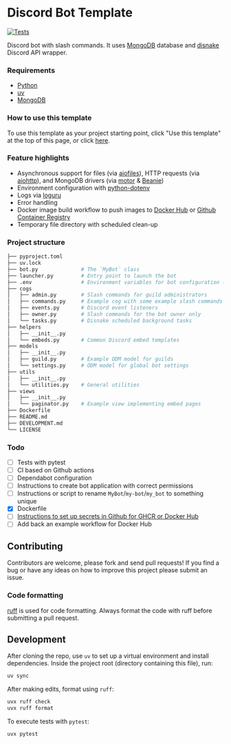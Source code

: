 # Discord Bot Template

[![Tests](https://github.com/notchum/discord-bot-template/actions/workflows/test.yml/badge.svg?branch=master)](https://github.com/notchum/discord-bot-template/actions/workflows/test.yml)

Discord bot with slash commands. It uses [MongoDB](https://docs.mongodb.com/) database and [disnake](https://github.com/DisnakeDev/disnake) Discord API wrapper.

### Requirements

- [Python](https://www.python.org/downloads/)
- [uv](https://docs.astral.sh/uv/)
- [MongoDB](https://docs.mongodb.com/manual/installation/)

### How to use this template

To use this template as your project starting point, click "Use this template" at the top of this page, or click [here](https://github.com/notchum/discord-bot-template/generate).

### Feature highlights

* Asynchronous support for files (via [aiofiles](https://github.com/Tinche/aiofiles)), 
  HTTP requests (via [aiohttp](https://github.com/aio-libs/aiohttp)), 
  and MongoDB drivers (via [motor](https://github.com/mongodb/motor) & [Beanie](https://github.com/roman-right/beanie))
* Environment configuration with [python-dotenv](https://github.com/theskumar/python-dotenv)
* Logs via [loguru](https://github.com/delgan/loguru)
* Error handling
* Docker image build workflow to push images to [Docker Hub](https://hub.docker.com/) or [Github Container Registry](https://docs.github.com/en/packages/working-with-a-github-packages-registry/working-with-the-container-registry)
* Temporary file directory with scheduled clean-up

### Project structure

```bash
├── pyproject.toml
├── uv.lock
├── bot.py              # The `MyBot` class
├── launcher.py         # Entry point to launch the bot
├── .env                # Environment variables for bot configuration (renamed from .env.template)
├── cogs
│   ├── admin.py        # Slash commands for guild administrators
│   ├── commands.py     # Example cog with some example slash commands
│   ├── events.py       # Discord event listeners
│   ├── owner.py        # Slash commands for the bot owner only
│   └── tasks.py        # Disnake scheduled background tasks
├── helpers
│   ├── __init__.py
│   └── embeds.py       # Common Discord embed templates
├── models
│   ├── __init__.py
│   ├── guild.py        # Example ODM model for guilds
│   └── settings.py     # ODM model for global bot settings
├── utils
│   ├── __init__.py
│   └── utilities.py    # General utilities
├── views
│   ├── __init__.py
│   └── paginator.py    # Example view implementing embed pages
├── Dockerfile
├── README.md
├── DEVELOPMENT.md
└── LICENSE
```

### Todo

- [ ] Tests with pytest
- [ ] CI based on Github actions
- [ ] Dependabot configuration
- [ ] Instructions to create bot application with correct permissions
- [ ] Instructions or script to rename `MyBot`/`my-bot`/`my_bot` to something unique
- [x] Dockerfile
- [ ] [Instructions to set up secrets in Github for GHCR or Docker Hub](https://docs.github.com/en/packages/working-with-a-github-packages-registry/working-with-the-container-registry)
- [ ] Add back an example workflow for Docker Hub

## Contributing

Contributors are welcome, please fork and send pull requests! If you find a bug
or have any ideas on how to improve this project please submit an issue.

### Code formatting

[ruff](https://github.com/astral-sh/ruff) is used for code formatting. Always format the code with ruff before submitting a pull request.

## Development

After cloning the repo, use `uv` to set up a virtual environment and install dependencies.
Inside the project root (directory containing this file), run:
``` sh
uv sync
```

After making edits, format using `ruff`:
``` sh
uvx ruff check
uvx ruff format
```

To execute tests with `pytest`:
``` sh
uvx pytest
```
